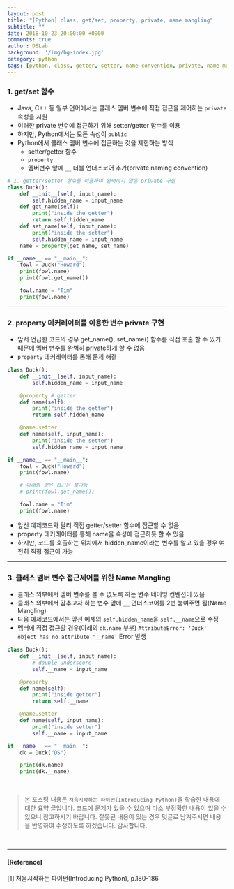 ```yaml
---
layout: post
title: "[Python] class, get/set, property, private, name mangling"
subtitle: ""
date: 2018-10-23 20:00:00 +0900
comments: true
author: DSLab
background: '/img/bg-index.jpg'
category: python
tags: [python, class, getter, setter, name convention, private, name mangling, property, decorator, Introducing Python]
---
```


### 1. get/set 함수
  - Java, C++ 등 일부 언어에서는 클래스 멤버 변수에 직접 접근을 제어하는 `private` 속성을 지원
  - 이러한 private 변수에 접근하기 위해 setter/getter 함수를 이용
  - 하지만, Python에서는 모든 속성이 `public`
  - Python에서 클래스 멤버 변수에 접근하는 것을 제한하는 방식
    - setter/getter 함수
    - `property`
    - 멤버변수 앞에 `__` 더블 언더스코어 추가(private naming convention)

```python
# 1. getter/setter 함수를 이용하여 완벽하지 않은 private 구현
class Duck():
    def __init__(self, input_name):
        self.hidden_name = input_name
    def get_name(self):
        print("inside the getter")
        return self.hidden_name
    def set_name(self, input_name):
        print("inside the setter")
        self.hidden_name = input_name
    name = property(get_name, set_name)

if __name__ == "__main__":
    fowl = Duck("Howard")
    print(fowl.name)
    print(fowl.get_name())

    fowl.name = "Tim"
    print(fowl.name)
```

---

### 2. property 데커레이터를 이용한 변수 private 구현
  - 앞서 언급한 코드의 경우 get_name(), set_name() 함수를 직접 호출 할 수 있기 때문에 멤버 변수를 완벽히 private하게 할 수 없음
  - `property` 데커레이터를 통해 문제 해결  

```python
class Duck():
    def __init__(self, input_name):
        self.hidden_name = input_name

    @property # getter
    def name(self):
        print("inside the getter")
        return self.hidden_name

    @name.setter
    def name(self, input_name):
        print("inside the setter")
        self.hidden_name = input_name

if __name__ == "__main__":
    fowl = Duck("Howard")
    print(fowl.name)

    # 아래와 같은 접근은 불가능
    # print(fowl.get_name())

    fowl.name = "Tim"
    print(fowl.name)
```

  - 앞선 예제코드와 달리 직접 getter/setter 함수에 접근할 수 없음
  - property 데커레이터를 통해 name을 속성에 접근하듯 할 수 있음
  - 하지만, 코드를 호출하는 위치에서 hidden_name이라는 변수를 알고 있을 경우 여전히 직접 접근이 가능

---

### 3. 클래스 멤버 변수 접근제어를 위한 Name Mangling

  - 클래스 외부에서 멤버 변수를 볼 수 없도록 하는 변수 네이밍 컨벤션이 있음
  - 클래스 외부에서 감추고자 하는 변수 앞에 `__` 언더스코어를 2번 붙여주면 됨(Name Mangling)
  - 다음 예제코드에서는 앞선 예제의 `self.hidden_name`을 `self.__name`으로 수정
  - 멤버에 직접 접근할 경우(아래의 `dk.name` 부분) `AttributeError: 'Duck' object has no attribute '__name'` Error 발생

```python
class Duck():
    def __init__(self, input_name):
        # double underscore
        self.__name = input_name

    @property
    def name(self):
        print("inside getter")
        return self.__name

    @name.setter
    def name(self, input_name):
        print("inside setter")
        self.__name = input_name

if __name__ == "__main__":
    dk = Duck("DS")

    print(dk.name)
    print(dk.__name)
```

<br>

>본 포스팅 내용은 `처음시작하는 파이썬(Introducing Python)`을 학습한 내용에 대한 요약 글입니다. 코드에 문제가 있을 수 있으며 다소 부정확한 내용이 있을 수 있으니 참고하시기 바랍니다. 잘못된 내용이 있는 경우 덧글로 남겨주시면 내용을 반영하여 수정하도록 하겠습니다. 감사합니다.

<br>

---

#### [Reference]

[1] 처음시작하는 파이썬(Introducing Python), p.180-186
